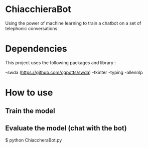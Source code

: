 # ChiacchieraBot
Using the power of machine learning to train a chatbot on a set of telephonic conversations


# Dependencies

This project uses the following packages and library :

-swda (https://github.com/cgpotts/swda)
-tkinter
-typing
-allennlp

# How to use

## Train the model



## Evaluate the model (chat with the bot)

$ python ChiaccheraBot.py
